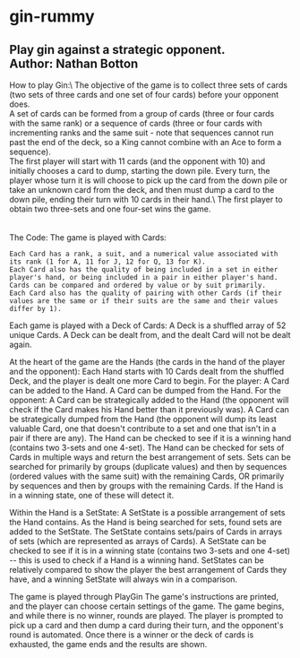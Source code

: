 # gin-rummy
Play gin against a strategic opponent.          
Author: Nathan Botton
-----------------------------------------------

How to play Gin:\ 
The objective of the game is to collect three sets of cards (two sets of three cards and one set of four cards) before your opponent does.\
A set of cards can be formed from a group of cards (three or four cards with the same rank) or a sequence of cards (three or four cards with incrementing ranks and the same suit - note that sequences cannot run past the end of the deck, so a King cannot combine with an Ace to form a sequence).\
The first player will start with 11 cards (and the opponent with 10) and initially chooses a card to dump, starting the down pile. Every turn, the player whose turn it is will choose to pick up the card from the down pile or take an unknown card from the deck, and then must dump a card to the down pile, ending their turn with 10 cards in their hand.\ 
The first player to obtain two three-sets and one four-set wins the game.\
\
\
The Code:
The game is played with Cards:

    Each Card has a rank, a suit, and a numerical value associated with its rank (1 for A, 11 for J, 12 for Q, 13 for K).
    Each Card also has the quality of being included in a set in either player's hand, or being included in a pair in either player's hand.
    Cards can be compared and ordered by value or by suit primarily.
    Each Card also has the quality of pairing with other Cards (if their values are the same or if their suits are the same and their values differ by 1).

Each game is played with a Deck of Cards:
    A Deck is a shuffled array of 52 unique Cards.
    A Deck can be dealt from, and the dealt Card will not be dealt again.

At the heart of the game are the Hands (the cards in the hand of the player and the opponent):
    Each Hand starts with 10 Cards dealt from the shuffled Deck, and the player is dealt one more Card to begin.
    For the player:
        A Card can be added to the Hand.
        A Card can be dumped from the Hand.
    For the opponent:
        A Card can be strategically added to the Hand (the opponent will check if the Card makes his Hand better than it previously was).
        A Card can be strategically dumped from the Hand (the opponent will dump its least valuable 
        Card, one that doesn't contribute to a set and one that isn't in a pair if there are any).
    The Hand can be checked to see if it is a winning hand (contains two 3-sets and one 4-set).
    The Hand can be checked for sets of Cards in multiple ways and return the best arrangement of sets.
        Sets can be searched for primarily by groups (duplicate values) and then by sequences (ordered values with the same suit) with the remaining Cards, OR primarily by sequences and then by groups with the remaining Cards. If the Hand is in a winning state, one of these will detect it.

Within the Hand is a SetState:
    A SetState is a possible arrangement of sets the Hand contains.
    As the Hand is being searched for sets, found sets are added to the SetState.
    The SetState contains sets/pairs of Cards in arrays of sets (which are represented as arrays of Cards).
    A SetState can be checked to see if it is in a winning state (contains two 3-sets and one 4-set) -- this is used to check if a Hand is a winning hand.
    SetStates can be relatively compared to show the player the best arrangement of Cards they have, and a winning SetState will always win in a comparison.

The game is played through PlayGin
    The game's instructions are printed, and the player can choose certain settings of the game.
    The game begins, and while there is no winner, rounds are played.
    The player is prompted to pick up a card and then dump a card during their turn, and the opponent's round is automated.
    Once there is a winner or the deck of cards is exhausted, the game ends and the results are shown.




